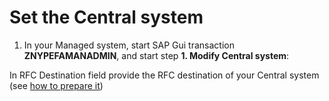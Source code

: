 # Set the Central system

1. In your Managed system, start SAP Gui transaction **ZNYPEFAMANADMIN**, and start step **1. Modify Central system**:

In RFC Destination field provide the RFC destination of your Central system (see [how to prepare it](rfc.md))